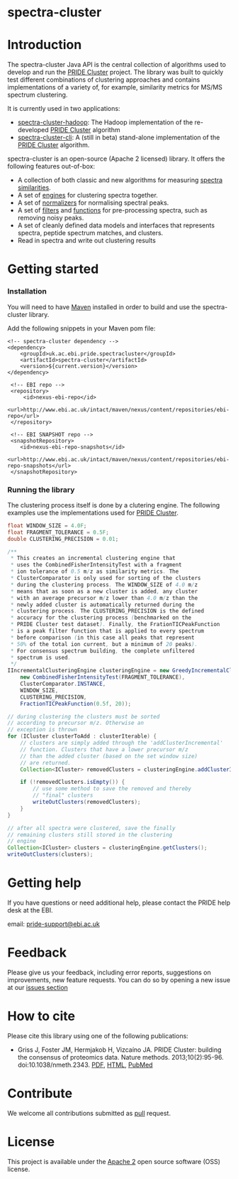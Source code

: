 # spectra-cluster

# Introduction
The spectra-cluster Java API is the central collection of algorithms used to develop and run the [PRIDE Cluster](https://www.ebi.ac.uk/pride/cluster) project. The library was built to quickly test different combinations of clustering approaches and contains implementations of a variety of, for example, similarity metrics for MS/MS spectrum clustering.

It is currently used in two applications:

  - [spectra-cluster-hadoop](https://github.com/spectra-cluster/spectra-cluster-hadoop): The Hadoop implementation of the re-developed [PRIDE Cluster](https://www.ebi.ac.uk/pride/cluster) algorithm
  - [spectra-cluster-cli](https://github.com/spectra-cluster/spectra-cluster-cli): A (still in beta) stand-alone implementation of the [PRIDE Cluster](https://www.ebi.ac.uk/pride/cluster) algorithm.

spectra-cluster is an open-source (Apache 2 licensed) library. It offers the following features out-of-box:

  - A collection of both classic and new algorithms for measuring [spectra similarities](https://github.com/spectra-cluster/spectra-cluster/tree/master/src/main/java/uk/ac/ebi/pride/spectracluster/similarity).
  - A set of [engines](https://github.com/spectra-cluster/spectra-cluster/tree/master/src/main/java/uk/ac/ebi/pride/spectracluster/engine) for clustering spectra together.
  - A set of [normalizers](https://github.com/spectra-cluster/spectra-cluster/tree/master/src/main/java/uk/ac/ebi/pride/spectracluster/normalizer) for normalising spectral peaks.
  - A set of [filters](https://github.com/spectra-cluster/spectra-cluster/tree/master/src/main/java/uk/ac/ebi/pride/spectracluster/util/predicate) and [functions](https://github.com/spectra-cluster/spectra-cluster/tree/master/src/main/java/uk/ac/ebi/pride/spectracluster/util/function) for pre-processing spectra, such as removing noisy peaks.
  - A set of cleanly defined data models and interfaces that represents spectra, peptide spectrum matches, and clusters.
  - Read in spectra and write out clustering results

# Getting started

### Installation
You will need to have [Maven](http://maven.apache.org/) installed in order to build and use the spectra-cluster library.

Add the following snippets in your Maven pom file:

```maven
<!-- spectra-cluster dependency -->
<dependency>
    <groupId>uk.ac.ebi.pride.spectracluster</groupId>
    <artifactId>spectra-cluster</artifactId>
    <version>${current.version}</version>
</dependency>
```

```maven
 <!-- EBI repo -->
 <repository>
     <id>nexus-ebi-repo</id>
     <url>http://www.ebi.ac.uk/intact/maven/nexus/content/repositories/ebi-repo</url>
 </repository>

 <!-- EBI SNAPSHOT repo -->
 <snapshotRepository>
    <id>nexus-ebi-repo-snapshots</id>
    <url>http://www.ebi.ac.uk/intact/maven/nexus/content/repositories/ebi-repo-snapshots</url>
 </snapshotRepository>
```

### Running the library
The clustering process itself is done by a clutering engine. The following examples use the implementations used for [PRIDE Cluster](https://www.ebi.ac.uk/pride/cluster).

```Java
float WINDOW_SIZE = 4.0F;
float FRAGMENT_TOLERANCE = 0.5F;
double CLUSTERING_PRECISION = 0.01;

/**
 * This creates an incremental clustering engine that
 * uses the CombinedFisherIntensityTest with a fragment
 * ion tolerance of 0.5 m/z as similarity metrics. The
 * ClusterComparator is only used for sorting of the clusters
 * during the clustering process. The WINDOW_SIZE of 4.0 m/z
 * means that as soon as a new cluster is added, any cluster
 * with an average precursor m/z lower than 4.0 m/z than the
 * newly added cluster is automatically returned during the
 * clustering process. The CLUSTERING_PRECISION is the defined
 * accuracy for the clustering process (benchmarked on the
 * PRIDE Cluster test dataset). Finally, the FrationTICPeakFunction
 * is a peak filter function that is applied to every spectrum
 * before comparison (in this case all peaks that represent
 * 50% of the total ion current, but a minimum of 20 peaks).
 * For consensus spectrum building, the complete unfiltered
 * spectrum is used.
 */
IIncrementalClusteringEngine clusteringEngine = new GreedyIncrementalClusteringEngine(
    new CombinedFisherIntensityTest(FRAGMENT_TOLERANCE),
    ClusterComparator.INSTANCE,
    WINDOW_SIZE,
    CLUSTERING_PRECISION,
    FractionTICPeakFunction(0.5f, 20));

// during clustering the clusters must be sorted
// according to precursor m/z. Otherwise an
// exception is thrown
for (ICluster clusterToAdd : clusterIterable) {
    // clusters are simply added through the 'addClusterIncremental'
    // function. Clusters that have a lower precursor m/z
    // than the added cluster (based on the set window size)
    // are returned.
    Collection<ICluster> removedClusters = clusteringEngine.addClusterIncremental(clusterToAdd);

    if (!removedClusters.isEmpty()) {
        // use some method to save the removed and thereby
        // "final" clusters
        writeOutClusters(removedClusters);
    }
}

// after all spectra were clustered, save the finally
// remaining clusters still stored in the clustering 
// engine
Collection<ICluster> clusters = clusteringEngine.getClusters();
writeOutClusters(clusters);
```
# Getting help
If you have questions or need additional help, please contact the PRIDE help desk at the EBI.

email: pride-support@ebi.ac.uk

# Feedback
Please give us your feedback, including error reports, suggestions on improvements, new feature requests. You can do so by opening a new issue at our [issues section](https://github.com/spectra-cluster/spectra-cluster/issues) 

# How to cite
Please cite this library using one of the following publications:
- Griss J, Foster JM, Hermjakob H, Vizcaíno JA. PRIDE Cluster: building the consensus of proteomics data. Nature methods. 2013;10(2):95-96. doi:10.1038/nmeth.2343. [PDF](http://www.nature.com/nmeth/journal/v10/n2/pdf/nmeth.2343.pdf),  [HTML](http://www.nature.com/nmeth/journal/v10/n2/full/nmeth.2343.html),  [PubMed](http://www.ncbi.nlm.nih.gov/pmc/articles/PMC3667236/)

# Contribute
We welcome all contributions submitted as [pull](https://help.github.com/articles/using-pull-requests/) request.

# License
This project is available under the [Apache 2](http://www.apache.org/licenses/LICENSE-2.0.html) open source software (OSS) license.
